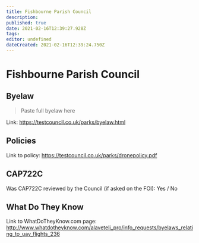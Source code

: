 ```yaml
---
title: Fishbourne Parish Council
description: 
published: true
date: 2021-02-16T12:39:27.928Z
tags: 
editor: undefined
dateCreated: 2021-02-16T12:39:24.750Z
---
```


# Fishbourne Parish Council


## Byelaw
> Paste full byelaw here

Link:
https://testcouncil.co.uk/parks/byelaw.html

## Policies
Link to policy:
https://testcouncil.co.uk/parks/dronepolicy.pdf

## CAP722C

Was CAP722C reviewed by the Council (if asked on the FOI): Yes / No

## What Do They Know

Link to WhatDoTheyKnow.com page:
http://www.whatdotheyknow.com/alaveteli_pro/info_requests/byelaws_relating_to_uav_flights_236

